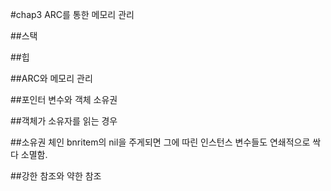 
#chap3 ARC를 통한 메모리 관리

##스택

##힙 

##ARC와 메모리 관리 

##포인터 변수와 객체 소유권 

##객체가 소유자를 읽는 경우 

##소유권 체인 
bnritem의 nil을 주게되면 그에 따린 인스턴스 변수들도 연쇄적으로 싹다 소멸함.

##강한 참조와 약한 참조 



